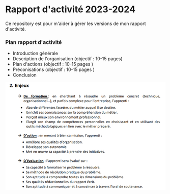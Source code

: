# Rapport d'activité 2023-2024

Ce repository est pour m'aider à gérer les versions de mon rapport d'activité.

### Plan rapport d'activité
- Introduction générale
- Description de l'organisation (objectif : 10-15 pages)  
- Plan d'actions (objectif : 10-15 pages )
- Préconisations (objectif : 10-15 pages )
- Conclusion

![alt text](image-1.png)